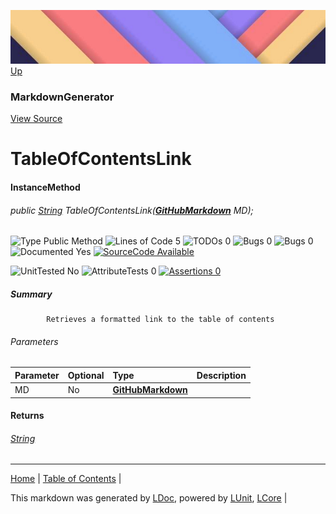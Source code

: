![](../Content/LDoc-banner-small.png "")
[Up](MarkdownGenerator.md)
### MarkdownGenerator
[View Source](../Markdown/MarkdownGenerator.cs)
# TableOfContentsLink
#### InstanceMethod
###### public <a href="https://msdn.microsoft.com/en-us/library/system.string.aspx" alt="" target="_blank">String</a> TableOfContentsLink(**[GitHubMarkdown](GitHubMarkdown.md)** MD);

![Type Public Method](http://b.repl.ca/v1/Type-Public%20Method-blue.png "") ![Lines of Code 5](http://b.repl.ca/v1/Lines%20of%20Code-5-blue.png "") ![TODOs 0](http://b.repl.ca/v1/TODOs-0-green.png "") ![Bugs 0](http://b.repl.ca/v1/Bugs-0-green.png "") ![Bugs 0](http://b.repl.ca/v1/Bugs-0-green.png "") ![Documented Yes](http://b.repl.ca/v1/Documented-Yes-brightgreen.png "") [![SourceCode Available](http://b.repl.ca/v1/SourceCode-Available-brightgreen.png "")](../Markdown/MarkdownGenerator.cs#L270)

![UnitTested No](http://b.repl.ca/v1/UnitTested-No-lightgrey.png "") ![AttributeTests 0](http://b.repl.ca/v1/AttributeTests-0-lightgrey.png "") [![Assertions 0](http://b.repl.ca/v1/Assertions-0-lightgrey.png "")](../Markdown/MarkdownGenerator.cs)
##### Summary

            Retrieves a formatted link to the table of contents
            
###### Parameters

Parameter | Optional | Type | Description
:---  | :---  | :---  | :--- 
MD | No | **[GitHubMarkdown](GitHubMarkdown.md)** | 

#### Returns
###### <a href="https://msdn.microsoft.com/en-us/library/system.string.aspx" alt="" target="_blank">String</a>


---

[Home](../../README.md) | [Table of Contents](../../TableOfContents.md) | 


This markdown was generated by [LDoc](https://github.com/CodeSingularity/LDoc), powered by [LUnit](https://github.com/CodeSingularity/LUnit), [LCore](https://github.com/CodeSingularity/LCore) | 

